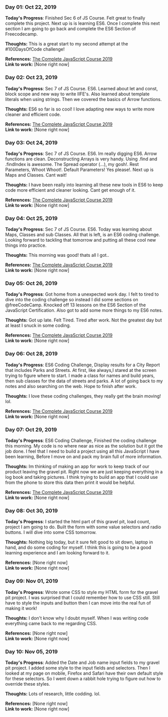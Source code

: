 ### Day 01: Oct 22, 2019

**Today's Progress**: Finished Sec 6 of JS Course. Felt great to finally complete this project. Next up is is learning ES6. Once I complete this next section I am going to go back and complete the ES6 Section of Freecodecamp. 

**Thoughts:** This is a great start to my second attempt at the #100DaysOfCode challenge! 

**References:** [The Complete JavaScript Course 2019](https://www.udemy.com/the-complete-javascript-course/)                
**Link to work:** [None right now]

### Day 02: Oct 23, 2019

**Today's Progress**: Sec 7 of JS Course. ES6. Learned about let and const, block scope and new way to write IIFE's. Also learned about template literals when using strings. Then we covered the basics of Arrow functions.

**Thoughts:** ES6 so far is so cool! I love adapting new ways to write more cleaner and efficient code.

**References:** [The Complete JavaScript Course 2019](https://www.udemy.com/the-complete-javascript-course/)                
**Link to work:** [None right now]

### Day 03: Oct 24, 2019

**Today's Progress**: Sec 7 of JS Course. ES6. Im really digging ES6. Arrow functions are clean. Deconstructing Arrays is very handy. Using .find and .findIndex is awesome. The Spread operator (...), my gosh!. Rest Parameters, Whoot Whoot!. Default Parameters! Yes please!. Next up is Maps and Classes. Cant wait!

**Thoughts:** I have been really into learning all these new tools in ES6 to keep code more efficient and cleaner looking. Cant get enough of it.

**References:** [The Complete JavaScript Course 2019](https://www.udemy.com/the-complete-javascript-course/)                
**Link to work:** [None right now]

### Day 04: Oct 25, 2019

**Today's Progress**: Sec 7 of JS Course. ES6. Today was learning about Maps, Classes and sub Classes. All that is left, is an ES6 coding challenge. Looking forward to tackling that tomorrow and putting all these cool new things into practice.

**Thoughts:** This morning was good! thats all I got..

**References:** [The Complete JavaScript Course 2019](https://www.udemy.com/the-complete-javascript-course/)                
**Link to work:** [None right now]

### Day 05: Oct 26, 2019

**Today's Progress**: Got home from a unexpected work day. I felt to tired to dive into the coding challenge so instead I did some sections on @freeCodeCamp. Knocked off 13 lessons on the ES6 Section of the JavaScript Certification. Also got to add some more things to my ES6 notes.  

**Thoughts:** Got up late. Felt Tired. Tired after work. Not the greatest day but at least I snuck in some coding.

**References:** [The Complete JavaScript Course 2019](https://www.udemy.com/the-complete-javascript-course/)                
**Link to work:** [None right now]

### Day 06: Oct 28, 2019

**Today's Progress**: ES6 Coding Challenge, Display results for a City Report that includes Parks and Streets. At first, like always,I stared at the screen trying to figure where to start. I made a class for names and build years, then sub classes for the data of streets and parks. A lot of going back to my notes and also searching on the web. Hope to finish after work.

**Thoughts:** I love these coding challenges, they really get the brain moving! lol.

**References:** [The Complete JavaScript Course 2019](https://www.udemy.com/the-complete-javascript-course/)                
**Link to work:** [None right now]

### Day 07: Oct 29, 2019

**Today's Progress**: ES6 Coding Challenge, Finished the coding challenge this morning. My code is no where near as nice as the solution but it got the job done. I feel that I need to build a project using all this JavaScript I have been learning, Before I move on and pack my brain full of more information.

**Thoughts:** Im thinking of making an app for work to keep track of our product leaving the gravel pit. Right now we are just keeping everything in a log book and taking pictures. I think trying to build an app that I could use from the phone to store this data then print it would be helpful. 

**References:** [The Complete JavaScript Course 2019](https://www.udemy.com/the-complete-javascript-course/)                
**Link to work:** [None right now]

### Day 08: Oct 30, 2019

**Today's Progress**: I started the html part of this gravel pit, load count, project I am going to do. Built the form with some value selectors and radio buttons. I will dive into some CSS tomorrow. 

**Thoughts:** Nothing big today, but it sure felt good to sit down, laptop in hand, and do some coding for myself. I think this is going to be a good learning experience and I am looking forward to it.  

**References:** [None right now]              
**Link to work:** [None right now]

### Day 09: Nov 01, 2019

**Today's Progress**: Wrote some CSS to style my HTML form for the gravel pit project. I was surprised that I could remember how to use CSS still. Still have to style the inputs and button then I can move into the real fun of making it work!

**Thoughts:** I don't know why I doubt myself. When I was writing code everything came back to me regarding CSS.  

**References:** [None right now]              
**Link to work:** [None right now]

### Day 10: Nov 05, 2019

**Today's Progress**: Added the Date and Job name input fields to my gravel pit project. I added some style to the input fields and selectors. Then I looked at my page on mobile, Firefox and Safari have their own default style for these selectors. So I went down a rabbit hole trying to figure out how to override these styles.  

**Thoughts:** Lots of research, little codding. lol.

**References:** [None right now]              
**Link to work:** [None right now]